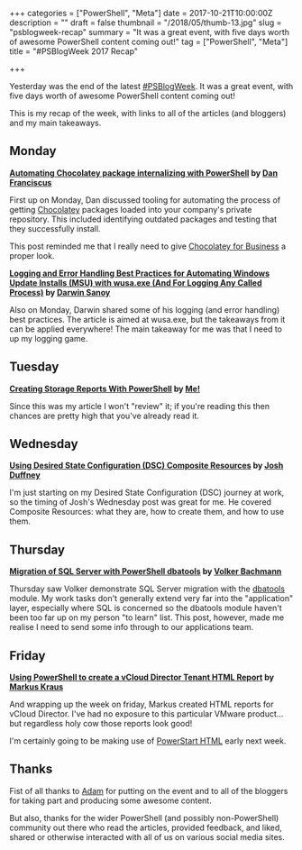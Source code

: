 +++
categories = ["PowerShell", "Meta"]
date = 2017-10-21T10:00:00Z
description = ""
draft = false
thumbnail = "/2018/05/thumb-13.jpg"
slug = "psblogweek-recap"
summary = "It was a great event, with five days worth of awesome PowerShell content coming out!"
tag = ["PowerShell", "Meta"]
title = "#PSBlogWeek 2017 Recap"

+++


Yesterday was the end of the latest [#PSBlogWeek](http://psblogweek.com/). It was a great event, with five days worth of awesome PowerShell content coming out!

This is my recap of the week, with links to all of the articles (and bloggers) and my main takeaways.

## Monday

**[Automating Chocolatey package internalizing with PowerShell][Post 1] by [Dan Franciscus](https://twitter.com/dan_franciscus)**

First up on Monday, Dan discussed tooling for automating the process of getting [Chocolatey](https://chocolatey.org/) packages loaded into your company's private repository. This included identifying outdated packages and testing that they successfully install.

This post reminded me that I really need to give [Chocolatey for Business](https://chocolatey.org/pricing) a proper look.

**[Logging and Error Handling Best Practices for Automating Windows Update Installs (MSU) with wusa.exe (And For Logging Any Called Process)][Post 2] by [Darwin Sanoy](https://twitter.com/DarwinTheorizes)**

Also on Monday, Darwin shared some of his logging (and error handling) best practices. The article is aimed at wusa.exe, but the takeaways from it can be applied everywhere! The main takeaway for me was that I need to up my logging game.

## Tuesday

**[Creating Storage Reports With PowerShell][Post 3] by [Me!](https://twitter.com/WindosNZ)**

Since this was my article I won't "review" it; if you're reading this then chances are pretty high that you've already read it.

## Wednesday

**[Using Desired State Configuration (DSC) Composite Resources][Post 4] by [Josh Duffney](https://twitter.com/joshduffney)**

I'm just starting on my Desired State Configuration (DSC) journey at work, so the timing of Josh's Wednesday post was great for me. He covered Composite Resources: what they are, how to create them, and how to use them.

## Thursday

**[Migration of SQL Server with PowerShell dbatools][Post 5] by [Volker Bachmann](https://twitter.com/VolkerBachmann)**

Thursday saw Volker demonstrate SQL Server migration with the [dbatools](https://dbatools.io/) module. My work tasks don't generally extend very far into the "application" layer, especially where SQL is concerned so the dbatools module haven't been too far up on my person "to learn" list. This post, however, made me realise I need to send some info through to our applications team.

## Friday

**[Using PowerShell to create a vCloud Director Tenant HTML Report][Post 6] by [Markus Kraus](https://twitter.com/vMarkus_K/)**

And wrapping up the week on friday, Markus created HTML reports for vCloud Director. I've had no exposure to this particular VMware product... but regardless holy cow those reports look good!

I'm certainly going to be making use of [PowerStart HTML](https://github.com/tdewin/randomsamples/tree/master/powerstarthtml) early next week.

## Thanks

Fist of all thanks to [Adam](https://twitter.com/adbertram) for putting on the event and to all of the bloggers for taking part and producing some awesome content.

But also, thanks for the wider PowerShell (and possibly non-PowerShell) community out there who read the articles, provided feedback, and liked, shared or otherwise interacted with all of us on various social media sites.

[Post 1]: https://winsysblog.com/2017/10/automating-chocolatey-package-internalizing-with-powershell.html
[Post 2]: https://cloudywindows.io/post/logging-and-error-handling-best-practices-for-automating-windows-update-installs-msu-with-wusa.exe-and-for-logging-any-called-process/
[Post 3]: https://king.geek.nz/2017/10/17/powershell-storage-report/
[Post 4]: http://duffney.io/UsingDscCompositeResources
[Post 5]: http://blog.volkerbachmann.de/2017/10/19/migration-of-sql-server-with-powershell-dbatools/
[Post 6]: https://mycloudrevolution.com/2017/10/09/using-powershell-to-create-a-vcloud-director-tenant-html-report




